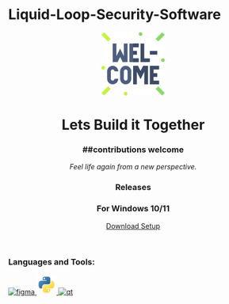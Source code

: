 # Liquid-Loop-Security-Software
<p align="center">
  <img src="https://github.com/amalprasad0/Liquid-Loop-Security-Software/blob/master/welcome-back.png" width="128">
  <br />
  <h1 align="center">Lets Build it Together</h1>
  <h3 align="center">

##contributions welcome

  </h3>
</p>

<p align="center">
  <i>Feel life again from a new perspective.</i>
</p>




<h3 align="center">Releases</h3>
<h3 align="center">For Windows 10/11</h3>
<p align="center"><a href="https://github.com/amalprasad0/Liquid-Loop-Security-Software/releases/tag/v1.0.3"> Download Setup</a></p>
<br>






<h3 align="left">Languages and Tools:</h3>
<p align="left"> <a href="https://www.figma.com/" target="_blank" rel="noreferrer"> <img src="https://www.vectorlogo.zone/logos/figma/figma-icon.svg" alt="figma" width="40" height="40"/> </a> <a href="https://www.python.org" target="_blank" rel="noreferrer"> <img src="https://raw.githubusercontent.com/devicons/devicon/master/icons/python/python-original.svg" alt="python" width="40" height="40"/> </a> <a href="https://www.qt.io/" target="_blank" rel="noreferrer"> <img src="https://upload.wikimedia.org/wikipedia/commons/0/0b/Qt_logo_2016.svg" alt="qt" width="40" height="40"/> </a> </p>
